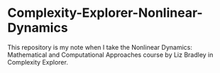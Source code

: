 # Complexity-Explorer-Nonlinear-Dynamics
This repository is my note when I take the Nonlinear Dynamics: Mathematical and Computational Approaches course by Liz Bradley in Complexity Explorer.
